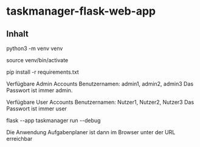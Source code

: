# taskmanager-flask-web-app

## Inhalt


python3 -m venv venv

source venv/bin/activate

pip install -r requirements.txt


Verfügbare Admin Accounts
Benutzernamen: admin1, admin2, admin3
Das Passwort ist immer admin.

Verfügbare User Accounts
Benutzernamen: Nutzer1, Nutzer2, Nutzer3
Das Passwort ist immer user

flask --app taskmanager run --debug

Die Anwendung Aufgabenplaner ist dann im Browser unter der URL  erreichbar




